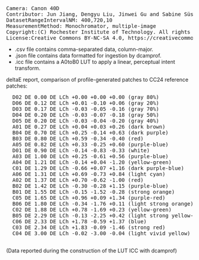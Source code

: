   <pre>
Camera: Canon 40D
Contributor: Jun Jiang, Dengyu Liu, Jinwei Gu and Sabine Süsstrunk, http://www.gujinwei.org/research/camspec/db.html
DatasetRangeIntervalNM: 400,720,10
MeasurementMethod: Monochromator, multiple-image
Copyright:(C) Rochester Institute of Technology. All rights reserved.
License:Creative Commons BY-NC-SA 4.0, https://creativecommons.org/licenses/by-nc-sa/4.0/legalcode
</pre>

- .csv file contains comma-separated data, column-major.
- .json file contains data formatted for ingestion by dcamprof.
- .icc file contains a A0toB0 LUT to apply a linear, perceptual intent transform.

deltaE report, comparison of profile-generated patches to CC24 reference patches:
<pre>
  D02 DE 0.00 DE LCh +0.00 +0.00 +0.00 (gray 80%)
  D06 DE 0.12 DE LCh +0.01 -0.10 +0.06 (gray 20%)
  D03 DE 0.17 DE LCh -0.03 -0.05 -0.16 (gray 70%)
  D04 DE 0.20 DE LCh -0.03 -0.07 -0.18 (gray 50%)
  D05 DE 0.20 DE LCh -0.03 -0.04 -0.20 (gray 40%)
  A01 DE 0.27 DE LCh +0.04 +0.03 +0.26 (dark brown)
  B04 DE 0.70 DE LCh +0.25 -0.14 +0.63 (dark purple)
  B03 DE 0.80 DE LCh +0.59 -0.34 -0.40 (red)
  A05 DE 0.82 DE LCh +0.33 -0.25 +0.60 (purple-blue)
  D01 DE 0.90 DE LCh -0.14 -0.83 -0.33 (white)
  A03 DE 1.00 DE LCh +0.25 -0.61 +0.56 (purple-blue)
  A04 DE 1.21 DE LCh -0.14 +0.04 -1.20 (yellow-green)
  C01 DE 1.29 DE LCh -0.66 +0.07 +1.16 (dark purple-blue)
  A06 DE 1.31 DE LCh +0.69 -0.73 +0.84 (light cyan)
  A02 DE 1.37 DE LCh +0.70 -0.62 -1.00 (red)
  B02 DE 1.42 DE LCh -0.30 -0.28 +1.15 (purple-blue)
  B01 DE 1.55 DE LCh -0.15 -1.52 -0.28 (strong orange)
  C05 DE 1.65 DE LCh +0.96 +0.09 +1.34 (purple-red)
  B06 DE 1.80 DE LCh -0.34 -1.76 +0.11 (light strong orange)
  C02 DE 1.88 DE LCh +0.78 -1.69 +0.23 (yellow-green)
  B05 DE 2.29 DE LCh -0.13 -2.25 +0.42 (light strong yellow-green)
  C06 DE 2.33 DE LCh +1.78 -0.59 +1.37 (blue)
  C03 DE 2.34 DE LCh +1.83 -0.09 -1.46 (strong red)
  C04 DE 3.00 DE LCh -0.02 -3.00 -0.04 (light vivid yellow)
  </pre>
  
  (Data reported during the construction of the LUT ICC with dcamprof)
  
